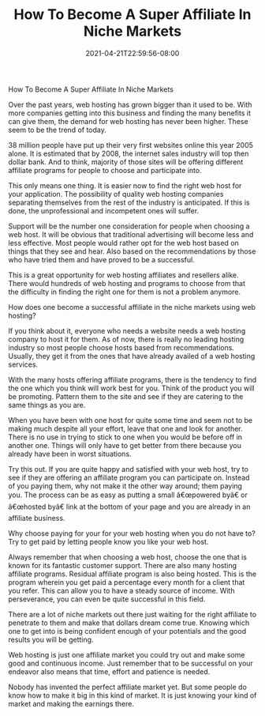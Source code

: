 ﻿---
title: "How To Become A Super Affiliate In Niche Markets"
date: 2021-04-21T22:59:56-08:00
description: "10 affiliate marketing Tips for Web Success"
featured_image: "/images/10 affiliate marketing.jpg"
tags: ["10 affiliate marketing"]
---

How To Become A Super Affiliate In Niche Markets

Over the past years, web hosting has grown bigger than it used to be. With more companies getting into this business and finding the many benefits it can give them, the demand for web hosting has never been higher. These seem to be the trend of today.

38 million people have put up their very first websites online this year 2005 alone. It is estimated that by 2008, the internet sales industry will top then dollar bank. And to think, majority of those sites will be offering different affiliate programs for people to choose and participate into.

This only means one thing. It is easier now to find the right web host for your application. The possibility of quality web hosting companies separating themselves from the rest of the industry is anticipated. If this is done, the unprofessional and incompetent ones will suffer. 

Support will be the number one consideration for people when choosing a web host. It will be obvious that traditional advertising will become less and less effective. Most people would rather opt for the web host based on things that they see and hear. Also based on the recommendations by those who have tried them and have proved to be a successful.

This is a great opportunity for web hosting affiliates and resellers alike. There would hundreds of web hosting and programs to choose from that the difficulty in finding the right one for them is not a problem anymore.

How does one become a successful affiliate in the niche markets using web hosting?

If you think about it, everyone who needs a website needs a web hosting company to host it for them. As of now, there is really no leading hosting industry so most people choose hosts based from recommendations. Usually, they get it from the ones that have already availed of a web hosting services.

With the many hosts offering affiliate programs, there is the tendency to find the one which you think will work best for you. Think of the product you will be promoting. Pattern them to the site and see if they are catering to the same things as you are. 

When you have been with one host for quite some time and seem not to be making much despite all your effort, leave that one and look for another. There is no use in trying to stick to one when you would be before off in another one. Things will only have to get better from there because you already have been in worst situations.

Try this out. If you are quite happy and satisfied with your web host, try to see if they are offering an affiliate program you can participate on. Instead of you paying them, why not make it the other way around; them paying you. The process can be as easy as putting a small â€œpowered byâ€ or â€œhosted byâ€ link at the bottom of your page and you are already in an affiliate business. 

Why choose paying for your for your web hosting when you do not have to? Try to get paid by letting people know you like your web host. 

Always remember that when choosing a web host, choose the one that is known for its fantastic customer support. There are also many hosting affiliate programs. Residual affiliate program is also being hosted. This is the program wherein you get paid a percentage every month for a client that you refer. This can allow you to have a steady source of income. With perseverance, you can even be quite successful in this field.

There are a lot of niche markets out there just waiting for the right affiliate to penetrate to them and make that dollars dream come true. Knowing which one to get into is being confident enough of your potentials and the good results you will be getting.

Web hosting is just one affiliate market you could try out and make some good and continuous income. Just remember that to be successful on your endeavor also means that time, effort and patience is needed. 

Nobody has invented the perfect affiliate market yet. But some people do know how to make it big in this kind of market. It is just knowing your kind of market and making the earnings there. 

